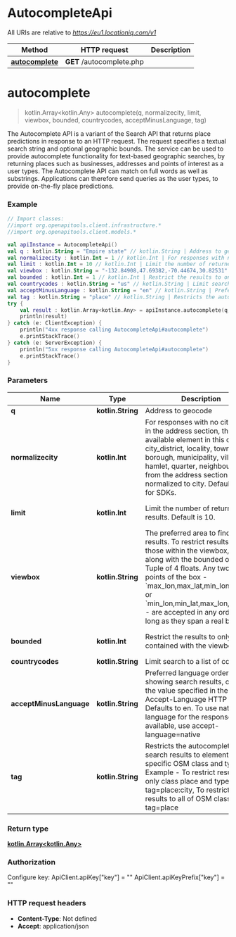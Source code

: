 # AutocompleteApi

All URIs are relative to *https://eu1.locationiq.com/v1*

Method | HTTP request | Description
------------- | ------------- | -------------
[**autocomplete**](AutocompleteApi.md#autocomplete) | **GET** /autocomplete.php | 


<a name="autocomplete"></a>
# **autocomplete**
> kotlin.Array&lt;kotlin.Any&gt; autocomplete(q, normalizecity, limit, viewbox, bounded, countrycodes, acceptMinusLanguage, tag)



The Autocomplete API is a variant of the Search API that returns place predictions in response to an HTTP request.  The request specifies a textual search string and optional geographic bounds.  The service can be used to provide autocomplete functionality for text-based geographic searches, by returning places such as businesses, addresses and points of interest as a user types. The Autocomplete API can match on full words as well as substrings. Applications can therefore send queries as the user types, to provide on-the-fly place predictions.

### Example
```kotlin
// Import classes:
//import org.openapitools.client.infrastructure.*
//import org.openapitools.client.models.*

val apiInstance = AutocompleteApi()
val q : kotlin.String = "Empire state" // kotlin.String | Address to geocode
val normalizecity : kotlin.Int = 1 // kotlin.Int | For responses with no city value in the address section, the next available element in this order - city_district, locality, town, borough, municipality, village, hamlet, quarter, neighbourhood - from the address section will be normalized to city. Defaults to 1 for SDKs.
val limit : kotlin.Int = 10 // kotlin.Int | Limit the number of returned results. Default is 10.
val viewbox : kotlin.String = "-132.84908,47.69382,-70.44674,30.82531" // kotlin.String | The preferred area to find search results.  To restrict results to those within the viewbox, use along with the bounded option. Tuple of 4 floats. Any two corner points of the box - `max_lon,max_lat,min_lon,min_lat` or `min_lon,min_lat,max_lon,max_lat` - are accepted in any order as long as they span a real box. 
val bounded : kotlin.Int = 1 // kotlin.Int | Restrict the results to only items contained with the viewbox
val countrycodes : kotlin.String = "us" // kotlin.String | Limit search to a list of countries.
val acceptMinusLanguage : kotlin.String = "en" // kotlin.String | Preferred language order for showing search results, overrides the value specified in the Accept-Language HTTP header. Defaults to en. To use native language for the response when available, use accept-language=native
val tag : kotlin.String = "place" // kotlin.String | Restricts the autocomplete search results to elements of specific OSM class and type.  Example - To restrict results to only class place and type city: tag=place:city, To restrict the results to all of OSM class place: tag=place
try {
    val result : kotlin.Array<kotlin.Any> = apiInstance.autocomplete(q, normalizecity, limit, viewbox, bounded, countrycodes, acceptMinusLanguage, tag)
    println(result)
} catch (e: ClientException) {
    println("4xx response calling AutocompleteApi#autocomplete")
    e.printStackTrace()
} catch (e: ServerException) {
    println("5xx response calling AutocompleteApi#autocomplete")
    e.printStackTrace()
}
```

### Parameters

Name | Type | Description  | Notes
------------- | ------------- | ------------- | -------------
 **q** | **kotlin.String**| Address to geocode |
 **normalizecity** | **kotlin.Int**| For responses with no city value in the address section, the next available element in this order - city_district, locality, town, borough, municipality, village, hamlet, quarter, neighbourhood - from the address section will be normalized to city. Defaults to 1 for SDKs. | [enum: 1]
 **limit** | **kotlin.Int**| Limit the number of returned results. Default is 10. | [optional] [default to 10]
 **viewbox** | **kotlin.String**| The preferred area to find search results.  To restrict results to those within the viewbox, use along with the bounded option. Tuple of 4 floats. Any two corner points of the box - &#x60;max_lon,max_lat,min_lon,min_lat&#x60; or &#x60;min_lon,min_lat,max_lon,max_lat&#x60; - are accepted in any order as long as they span a real box.  | [optional]
 **bounded** | **kotlin.Int**| Restrict the results to only items contained with the viewbox | [optional] [enum: 0, 1]
 **countrycodes** | **kotlin.String**| Limit search to a list of countries. | [optional]
 **acceptMinusLanguage** | **kotlin.String**| Preferred language order for showing search results, overrides the value specified in the Accept-Language HTTP header. Defaults to en. To use native language for the response when available, use accept-language&#x3D;native | [optional]
 **tag** | **kotlin.String**| Restricts the autocomplete search results to elements of specific OSM class and type.  Example - To restrict results to only class place and type city: tag&#x3D;place:city, To restrict the results to all of OSM class place: tag&#x3D;place | [optional]

### Return type

[**kotlin.Array&lt;kotlin.Any&gt;**](kotlin.Any.md)

### Authorization


Configure key:
    ApiClient.apiKey["key"] = ""
    ApiClient.apiKeyPrefix["key"] = ""

### HTTP request headers

 - **Content-Type**: Not defined
 - **Accept**: application/json

